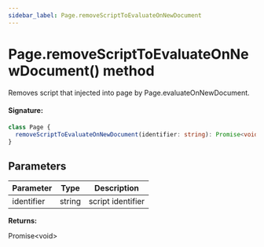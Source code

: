 ```yaml
---
sidebar_label: Page.removeScriptToEvaluateOnNewDocument
---
```


# Page.removeScriptToEvaluateOnNewDocument() method

Removes script that injected into page by Page.evaluateOnNewDocument.

#### Signature:

```typescript
class Page {
  removeScriptToEvaluateOnNewDocument(identifier: string): Promise<void>;
}
```

## Parameters

| Parameter  | Type   | Description       |
| ---------- | ------ | ----------------- |
| identifier | string | script identifier |

**Returns:**

Promise&lt;void&gt;
